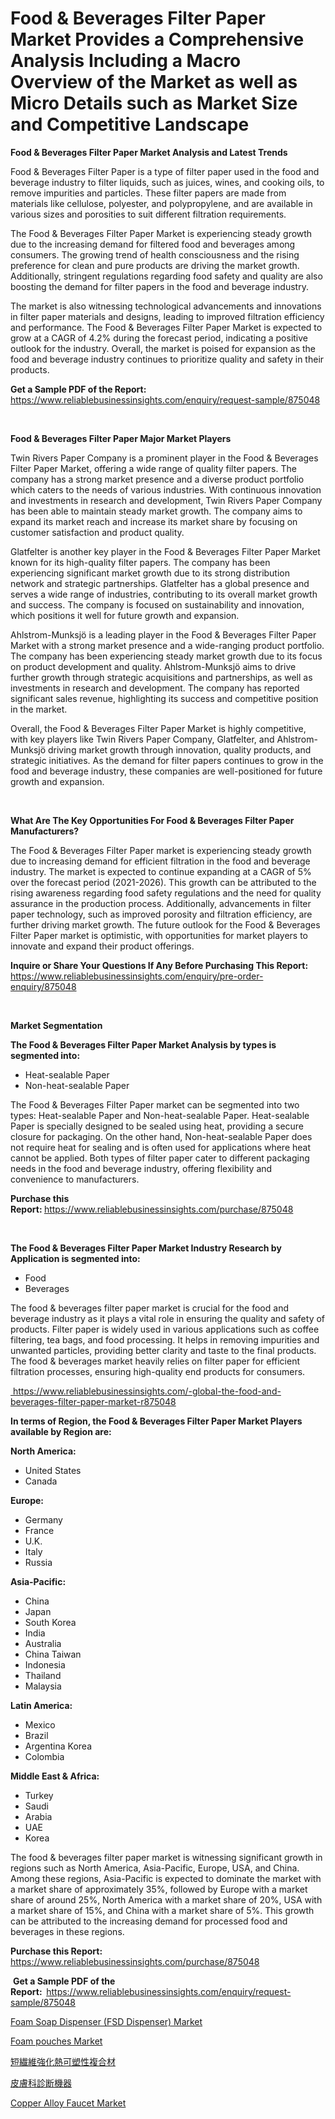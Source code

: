 <p><h1>Food & Beverages Filter Paper Market Provides a Comprehensive Analysis Including a Macro Overview of the Market as well as Micro Details such as Market Size and Competitive Landscape</h1></p><p><strong>Food & Beverages Filter Paper Market Analysis and Latest Trends</strong></p>
<p><p>Food & Beverages Filter Paper is a type of filter paper used in the food and beverage industry to filter liquids, such as juices, wines, and cooking oils, to remove impurities and particles. These filter papers are made from materials like cellulose, polyester, and polypropylene, and are available in various sizes and porosities to suit different filtration requirements.</p><p>The Food & Beverages Filter Paper Market is experiencing steady growth due to the increasing demand for filtered food and beverages among consumers. The growing trend of health consciousness and the rising preference for clean and pure products are driving the market growth. Additionally, stringent regulations regarding food safety and quality are also boosting the demand for filter papers in the food and beverage industry.</p><p>The market is also witnessing technological advancements and innovations in filter paper materials and designs, leading to improved filtration efficiency and performance. The Food & Beverages Filter Paper Market is expected to grow at a CAGR of 4.2% during the forecast period, indicating a positive outlook for the industry. Overall, the market is poised for expansion as the food and beverage industry continues to prioritize quality and safety in their products.</p></p>
<p><strong>Get a Sample PDF of the Report:&nbsp;</strong> <a href="https://www.reliablebusinessinsights.com/enquiry/request-sample/875048">https://www.reliablebusinessinsights.com/enquiry/request-sample/875048</a></p>
<p>&nbsp;</p>
<p><strong>Food & Beverages Filter Paper Major Market Players</strong></p>
<p><p>Twin Rivers Paper Company is a prominent player in the Food & Beverages Filter Paper Market, offering a wide range of quality filter papers. The company has a strong market presence and a diverse product portfolio which caters to the needs of various industries. With continuous innovation and investments in research and development, Twin Rivers Paper Company has been able to maintain steady market growth. The company aims to expand its market reach and increase its market share by focusing on customer satisfaction and product quality.</p><p>Glatfelter is another key player in the Food & Beverages Filter Paper Market known for its high-quality filter papers. The company has been experiencing significant market growth due to its strong distribution network and strategic partnerships. Glatfelter has a global presence and serves a wide range of industries, contributing to its overall market growth and success. The company is focused on sustainability and innovation, which positions it well for future growth and expansion.</p><p>Ahlstrom-Munksjö is a leading player in the Food & Beverages Filter Paper Market with a strong market presence and a wide-ranging product portfolio. The company has been experiencing steady market growth due to its focus on product development and quality. Ahlstrom-Munksjö aims to drive further growth through strategic acquisitions and partnerships, as well as investments in research and development. The company has reported significant sales revenue, highlighting its success and competitive position in the market.</p><p>Overall, the Food & Beverages Filter Paper Market is highly competitive, with key players like Twin Rivers Paper Company, Glatfelter, and Ahlstrom-Munksjö driving market growth through innovation, quality products, and strategic initiatives. As the demand for filter papers continues to grow in the food and beverage industry, these companies are well-positioned for future growth and expansion.</p></p>
<p>&nbsp;</p>
<p><strong>What Are The Key Opportunities For Food & Beverages Filter Paper Manufacturers?</strong></p>
<p><p>The Food & Beverages Filter Paper market is experiencing steady growth due to increasing demand for efficient filtration in the food and beverage industry. The market is expected to continue expanding at a CAGR of 5% over the forecast period (2021-2026). This growth can be attributed to the rising awareness regarding food safety regulations and the need for quality assurance in the production process. Additionally, advancements in filter paper technology, such as improved porosity and filtration efficiency, are further driving market growth. The future outlook for the Food & Beverages Filter Paper market is optimistic, with opportunities for market players to innovate and expand their product offerings.</p></p>
<p><strong>Inquire or Share Your Questions If Any Before Purchasing This Report:</strong> <a href="https://www.reliablebusinessinsights.com/enquiry/pre-order-enquiry/875048">https://www.reliablebusinessinsights.com/enquiry/pre-order-enquiry/875048</a></p>
<p>&nbsp;</p>
<p><strong>Market Segmentation</strong></p>
<p><strong>The Food & Beverages Filter Paper Market Analysis by types is segmented into:</strong></p>
<p><ul><li>Heat-sealable Paper</li><li>Non-heat-sealable Paper</li></ul></p>
<p><p>The Food & Beverages Filter Paper market can be segmented into two types: Heat-sealable Paper and Non-heat-sealable Paper. Heat-sealable Paper is specially designed to be sealed using heat, providing a secure closure for packaging. On the other hand, Non-heat-sealable Paper does not require heat for sealing and is often used for applications where heat cannot be applied. Both types of filter paper cater to different packaging needs in the food and beverage industry, offering flexibility and convenience to manufacturers.</p></p>
<p><strong>Purchase this Report:&nbsp;</strong><a href="https://www.reliablebusinessinsights.com/purchase/875048">https://www.reliablebusinessinsights.com/purchase/875048</a></p>
<p>&nbsp;</p>
<p><strong>The Food & Beverages Filter Paper Market Industry Research by Application is segmented into:</strong></p>
<p><ul><li>Food</li><li>Beverages</li></ul></p>
<p><p>The food & beverages filter paper market is crucial for the food and beverage industry as it plays a vital role in ensuring the quality and safety of products. Filter paper is widely used in various applications such as coffee filtering, tea bags, and food processing. It helps in removing impurities and unwanted particles, providing better clarity and taste to the final products. The food & beverages market heavily relies on filter paper for efficient filtration processes, ensuring high-quality end products for consumers.</p></p>
<p><a href="https://www.reliablebusinessinsights.com/-global-the-food-and-beverages-filter-paper-market-r875048">&nbsp;https://www.reliablebusinessinsights.com/-global-the-food-and-beverages-filter-paper-market-r875048</a></p>
<p><strong>In terms of Region, the Food & Beverages Filter Paper Market Players available by Region are:</strong></p>
<p>
    <p> <strong> North America: </strong>
        <ul>
            <li>United States</li>
            <li>Canada</li>
        </ul>
        </p> 
    <p> <strong> Europe: </strong>
        <ul>
            <li>Germany</li>
            <li>France</li>
            <li>U.K.</li>
            <li>Italy</li>
            <li>Russia</li>
        </ul>
        </p> 
    <p> <strong> Asia-Pacific: </strong>
        <ul>
            <li>China</li>
            <li>Japan</li>
            <li>South Korea</li>
            <li>India</li>
            <li>Australia</li>
            <li>China Taiwan</li>
            <li>Indonesia</li>
            <li>Thailand</li>
            <li>Malaysia</li>
        </ul>
        </p> 
    <p> <strong> Latin America: </strong>
        <ul>
            <li>Mexico</li>
            <li>Brazil</li>
            <li>Argentina Korea</li>
            <li>Colombia</li>
        </ul>
        </p> 
    <p> <strong> Middle East & Africa: </strong>
        <ul>
            <li>Turkey</li>
            <li>Saudi</li>
            <li>Arabia</li>
            <li>UAE</li>
            <li>Korea</li>
        </ul>
    </p>
    </p>
<p><p>The food & beverages filter paper market is witnessing significant growth in regions such as North America, Asia-Pacific, Europe, USA, and China. Among these regions, Asia-Pacific is expected to dominate the market with a market share of approximately 35%, followed by Europe with a market share of around 25%, North America with a market share of 20%, USA with a market share of 15%, and China with a market share of 5%. This growth can be attributed to the increasing demand for processed food and beverages in these regions.</p></p>
<p><strong>Purchase this Report: </strong><a href="https://www.reliablebusinessinsights.com/purchase/875048">https://www.reliablebusinessinsights.com/purchase/875048</a></p>
<p>&nbsp;<strong>Get a Sample PDF of the Report:&nbsp;&nbsp;</strong><a href="https://www.reliablebusinessinsights.com/enquiry/request-sample/875048">https://www.reliablebusinessinsights.com/enquiry/request-sample/875048</a></p>
<p><strong></strong></p>
<p><p><a href="https://github.com/edytherolanlouisejk1miz0wig/Market-Research-Report-List-2/blob/main/foam-soap-dispenser-fsd-dispenser-market.md">Foam Soap Dispenser (FSD Dispenser) Market</a></p><p><a href="https://github.com/peachesmcdowel1/Market-Research-Report-List-2/blob/main/foam-pouches-market.md">Foam pouches Market</a></p><p><a href="https://github.com/TatumKoelpin2017/Market-Research-Report-List-1/blob/main/815472484699.md">短繊維強化熱可塑性複合材</a></p><p><a href="https://github.com/WhitneyMurphy1982/Market-Research-Report-List-1/blob/main/230813884700.md">皮膚科診断機器</a></p><p><a href="https://issuu.com/reportprime-2/docs/copper-alloy-faucet-market-size-2030.pptx">Copper Alloy Faucet Market</a></p></p>
